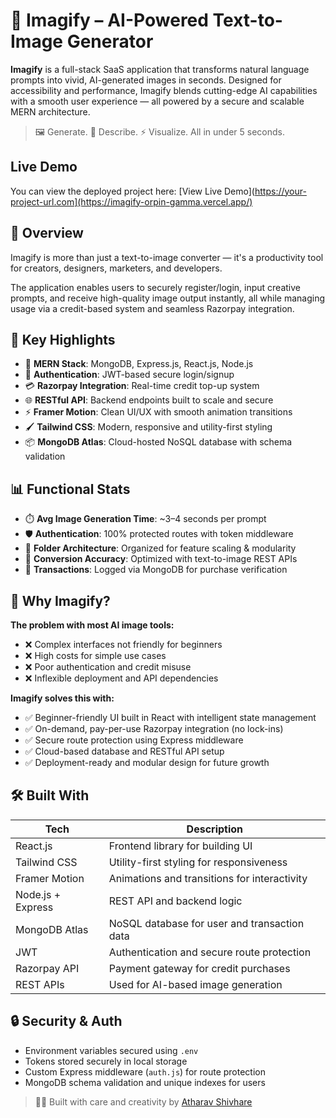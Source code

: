 # 🧠 Imagify – AI-Powered Text-to-Image Generator

**Imagify** is a full-stack SaaS application that transforms natural language prompts into vivid, AI-generated images in seconds. Designed for accessibility and performance, Imagify blends cutting-edge AI capabilities with a smooth user experience — all powered by a secure and scalable MERN architecture.

> 🖼️ Generate. 💬 Describe. ⚡ Visualize. All in under 5 seconds.


## Live Demo

You can view the deployed project here: [View Live Demo](https://your-project-url.com](https://imagify-orpin-gamma.vercel.app/)


  
## 🚀 Overview

Imagify is more than just a text-to-image converter — it's a productivity tool for creators, designers, marketers, and developers.

The application enables users to securely register/login, input creative prompts, and receive high-quality image output instantly, all while managing usage via a credit-based system and seamless Razorpay integration.

  
## 🔧 Key Highlights

- 🧩 **MERN Stack**: MongoDB, Express.js, React.js, Node.js  
- 🔐 **Authentication**: JWT-based secure login/signup  
- 💳 **Razorpay Integration**: Real-time credit top-up system  
- 🌐 **RESTful API**: Backend endpoints built to scale and secure  
- ⚡ **Framer Motion**: Clean UI/UX with smooth animation transitions  
- 🖌️ **Tailwind CSS**: Modern, responsive and utility-first styling  
- 📦 **MongoDB Atlas**: Cloud-hosted NoSQL database with schema validation

  
## 📊 Functional Stats

- ⏱️ **Avg Image Generation Time**: ~3–4 seconds per prompt  
- 🛡️ **Authentication**: 100% protected routes with token middleware  
- 📁 **Folder Architecture**: Organized for feature scaling & modularity  
- 🎯 **Conversion Accuracy**: Optimized with text-to-image REST APIs  
- 🧾 **Transactions**: Logged via MongoDB for purchase verification

  
## 🧠 Why Imagify?

**The problem with most AI image tools:**  

- ❌ Complex interfaces not friendly for beginners  
- ❌ High costs for simple use cases  
- ❌ Poor authentication and credit misuse  
- ❌ Inflexible deployment and API dependencies  

**Imagify solves this with:**  

- ✅ Beginner-friendly UI built in React with intelligent state management  
- ✅ On-demand, pay-per-use Razorpay integration (no lock-ins)  
- ✅ Secure route protection using Express middleware  
- ✅ Cloud-based database and RESTful API setup  
- ✅ Deployment-ready and modular design for future growth

  
## 🛠️ Built With

| Tech               | Description                                      |
|--------------------|--------------------------------------------------|
| React.js           | Frontend library for building UI                 |
| Tailwind CSS       | Utility-first styling for responsiveness         |
| Framer Motion      | Animations and transitions for interactivity     |
| Node.js + Express  | REST API and backend logic                       |
| MongoDB Atlas      | NoSQL database for user and transaction data     |
| JWT                | Authentication and secure route protection       |
| Razorpay API       | Payment gateway for credit purchases             |
| REST APIs          | Used for AI-based image generation               |

  

  
## 🔒 Security & Auth

- Environment variables secured using `.env`  
- Tokens stored securely in local storage  
- Custom Express middleware (`auth.js`) for route protection  
- MongoDB schema validation and unique indexes for users

  
> 👨‍💻 Built with care and creativity by [Atharav Shivhare](https://github.com/Athyy7)

